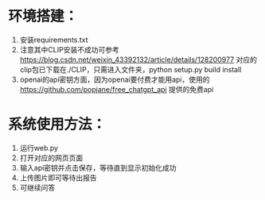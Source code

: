 # 环境搭建：
1. 安装requirements.txt
2. 注意其中CLIP安装不成功可参考 https://blog.csdn.net/weixin_43392132/article/details/128200977 对应的clip包已下载在./CLIP，只需进入文件夹，python setup.py build install
3. openai的api密钥方面，因为openai要付费才能用api，使用的 https://github.com/popjane/free_chatgpt_api 提供的免费api

# 系统使用方法：
1. 运行web.py
2. 打开对应的网页页面
3. 输入api密钥并点击保存，等待直到显示初始化成功
4. 上传图片即可等待出报告
5. 可继续问答
